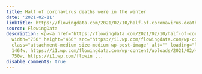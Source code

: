 ```yaml
---
title: Half of coronavirus deaths were in the winter
date: '2021-02-11'
linkTitle: https://flowingdata.com/2021/02/10/half-of-coronavirus-deaths-were-in-the-winter/
source: FlowingData
description: <p><a href="https://flowingdata.com/2021/02/10/half-of-coronavirus-deaths-were-in-the-winter/"><img
  width="750" height="466" src="https://i1.wp.com/flowingdata.com/wp-content/uploads/2021/02/Half-of-deaths-in-the-winter.png?fit=750%2C466&amp;ssl=1"
  class="attachment-medium size-medium wp-post-image" alt="" loading="lazy" srcset="https://i1.wp.com/flowingdata.com/wp-content/uploads/2021/02/Half-of-deaths-in-the-winter.png?w=1464&amp;ssl=1
  1464w, https://i1.wp.com/flowingdata.com/wp-content/uploads/2021/02/Half-of-deaths-in-the-winter.png?resize=750%2C466&amp;ssl=1
  750w, https://i1.wp.com/flowin ...
disable_comments: true
---
```

<p><a href="https://flowingdata.com/2021/02/10/half-of-coronavirus-deaths-were-in-the-winter/"><img width="750" height="466" src="https://i1.wp.com/flowingdata.com/wp-content/uploads/2021/02/Half-of-deaths-in-the-winter.png?fit=750%2C466&amp;ssl=1" class="attachment-medium size-medium wp-post-image" alt="" loading="lazy" srcset="https://i1.wp.com/flowingdata.com/wp-content/uploads/2021/02/Half-of-deaths-in-the-winter.png?w=1464&amp;ssl=1 1464w, https://i1.wp.com/flowingdata.com/wp-content/uploads/2021/02/Half-of-deaths-in-the-winter.png?resize=750%2C466&amp;ssl=1 750w, https://i1.wp.com/flowin ...